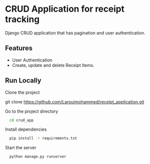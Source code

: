 
# CRUD Application for receipt tracking

Django CRUD application that has pagination and user authentication.



## Features

- User Authentication
- Create, update and delete Receipt Items.

  
## Run Locally

Clone the project

git clone https://github.com/Larouimohammed/receipt_application.git

Go to the project directory

```bash
  cd crud_app
```

Install dependencies

```bash
  pip install -r requirements.txt
```

Start the server

```bash
  python manage.py runserver
```

